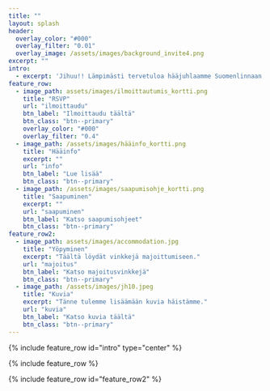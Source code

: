 ```yaml
---
title: ""
layout: splash
header:
  overlay_color: "#000"
  overlay_filter: "0.01"
  overlay_image: /assets/images/background_invite4.png
excerpt: ""
intro: 
  - excerpt: 'Jihuu!! Lämpimästi tervetuloa hääjuhlaamme Suomenlinnaan.'
feature_row:
  - image_path: assets/images/ilmoittautumis_kortti.png
    title: "RSVP"
    url: "ilmoittaudu"
    btn_label: "Ilmoittaudu täältä"
    btn_class: "btn--primary"
    overlay_color: "#000"
    overlay_filter: "0.4"
  - image_path: /assets/images/hääinfo_kortti.png
    title: "Hääinfo"
    excerpt: ""
    url: "info"
    btn_label: "Lue lisää"
    btn_class: "btn--primary"
  - image_path: /assets/images/saapumisohje_kortti.png
    title: "Saapuminen"
    excerpt: ""
    url: "saapuminen"
    btn_label: "Katso saapumisohjeet"
    btn_class: "btn--primary"
feature_row2:
  - image_path: assets/images/accommodation.jpg
    title: "Yöpyminen"
    excerpt: "Täältä löydät vinkkejä majoittumiseen."
    url: "majoitus"
    btn_label: "Katso majoitusvinkkejä"
    btn_class: "btn--primary"
  - image_path: /assets/images/jh10.jpeg
    title: "Kuvia"
    excerpt: "Tänne tulemme lisäämään kuvia häistämme."
    url: "kuvia"
    btn_label: "Katso kuvia täältä"
    btn_class: "btn--primary"
---
```


{% include feature_row id="intro" type="center" %}

{% include feature_row %}

{% include feature_row id="feature_row2" %}

